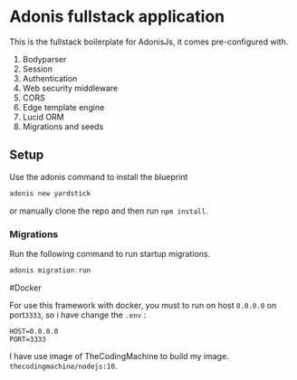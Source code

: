 # Adonis fullstack application

This is the fullstack boilerplate for AdonisJs, it comes pre-configured with.

1. Bodyparser
2. Session
3. Authentication
4. Web security middleware
5. CORS
6. Edge template engine
7. Lucid ORM
8. Migrations and seeds

## Setup

Use the adonis command to install the blueprint

```bash
adonis new yardstick
```

or manually clone the repo and then run `npm install`.


### Migrations

Run the following command to run startup migrations.

```js
adonis migration:run
```

#Docker

For use this framework with docker, you must to run on host ``0.0.0.0`` on port`3333`, so i have change the `.env` :
```
HOST=0.0.0.0
PORT=3333
```

I have use image of TheCodingMachine to build my image. ``thecodingmachine/nodejs:10``.
